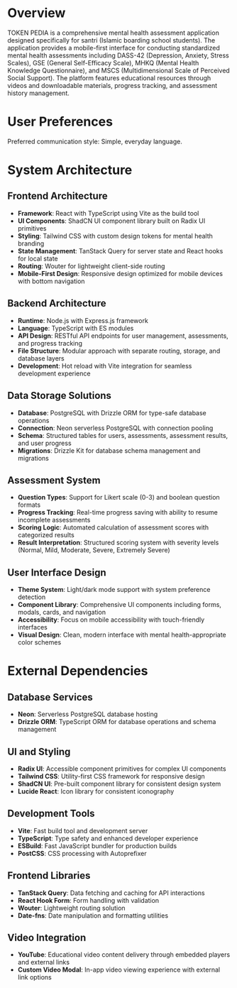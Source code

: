 # Overview

TOKEN PEDIA is a comprehensive mental health assessment application designed specifically for santri (Islamic boarding school students). The application provides a mobile-first interface for conducting standardized mental health assessments including DASS-42 (Depression, Anxiety, Stress Scales), GSE (General Self-Efficacy Scale), MHKQ (Mental Health Knowledge Questionnaire), and MSCS (Multidimensional Scale of Perceived Social Support). The platform features educational resources through videos and downloadable materials, progress tracking, and assessment history management.

# User Preferences

Preferred communication style: Simple, everyday language.

# System Architecture

## Frontend Architecture
- **Framework**: React with TypeScript using Vite as the build tool
- **UI Components**: ShadCN UI component library built on Radix UI primitives
- **Styling**: Tailwind CSS with custom design tokens for mental health branding
- **State Management**: TanStack Query for server state and React hooks for local state
- **Routing**: Wouter for lightweight client-side routing
- **Mobile-First Design**: Responsive design optimized for mobile devices with bottom navigation

## Backend Architecture
- **Runtime**: Node.js with Express.js framework
- **Language**: TypeScript with ES modules
- **API Design**: RESTful API endpoints for user management, assessments, and progress tracking
- **File Structure**: Modular approach with separate routing, storage, and database layers
- **Development**: Hot reload with Vite integration for seamless development experience

## Data Storage Solutions
- **Database**: PostgreSQL with Drizzle ORM for type-safe database operations
- **Connection**: Neon serverless PostgreSQL with connection pooling
- **Schema**: Structured tables for users, assessments, assessment results, and user progress
- **Migrations**: Drizzle Kit for database schema management and migrations

## Assessment System
- **Question Types**: Support for Likert scale (0-3) and boolean question formats
- **Progress Tracking**: Real-time progress saving with ability to resume incomplete assessments
- **Scoring Logic**: Automated calculation of assessment scores with categorized results
- **Result Interpretation**: Structured scoring system with severity levels (Normal, Mild, Moderate, Severe, Extremely Severe)

## User Interface Design
- **Theme System**: Light/dark mode support with system preference detection
- **Component Library**: Comprehensive UI components including forms, modals, cards, and navigation
- **Accessibility**: Focus on mobile accessibility with touch-friendly interfaces
- **Visual Design**: Clean, modern interface with mental health-appropriate color schemes

# External Dependencies

## Database Services
- **Neon**: Serverless PostgreSQL database hosting
- **Drizzle ORM**: TypeScript ORM for database operations and schema management

## UI and Styling
- **Radix UI**: Accessible component primitives for complex UI components
- **Tailwind CSS**: Utility-first CSS framework for responsive design
- **ShadCN UI**: Pre-built component library for consistent design system
- **Lucide React**: Icon library for consistent iconography

## Development Tools
- **Vite**: Fast build tool and development server
- **TypeScript**: Type safety and enhanced developer experience
- **ESBuild**: Fast JavaScript bundler for production builds
- **PostCSS**: CSS processing with Autoprefixer

## Frontend Libraries
- **TanStack Query**: Data fetching and caching for API interactions
- **React Hook Form**: Form handling with validation
- **Wouter**: Lightweight routing solution
- **Date-fns**: Date manipulation and formatting utilities

## Video Integration
- **YouTube**: Educational video content delivery through embedded players and external links
- **Custom Video Modal**: In-app video viewing experience with external link options